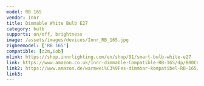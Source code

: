 ```yaml
---
model: RB 165
vendor: Innr
title: Dimmable White Bulb E27
category: bulb
supports: on/off, brightness
image: /assets/images/devices/Innr_RB_165.jpg
zigbeemodel: ['RB 165']
compatible: [z2m,iob]
mlink: https://shop.innrlighting.com/en/shop/91/smart-bulb-white-e27
link: https://www.amazon.co.uk/Innr-dimmable-Compatible-RB-165/dp/B00CKPF10M
link2: https://www.amazon.de/warmwei%C3%9Fes-dimmbar-kompatibel-RB-165/dp/B00CKPF10M
link3: 
---
```

